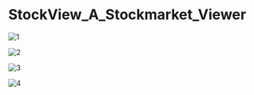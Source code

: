 # StockView_A_Stockmarket_Viewer

![1](https://github.com/user-attachments/assets/9e3b8f3a-3ab7-4483-b7aa-9dea925dd8d2)

![2](https://github.com/user-attachments/assets/97ab63b0-f018-485e-888f-2d5ffe40e9e3)

![3](https://github.com/user-attachments/assets/7a78d488-05cd-4b2c-90a8-4942e1e69b7f)

![4](https://github.com/user-attachments/assets/5023e2d3-b9a5-4b9f-a749-601d29b37c6e)


